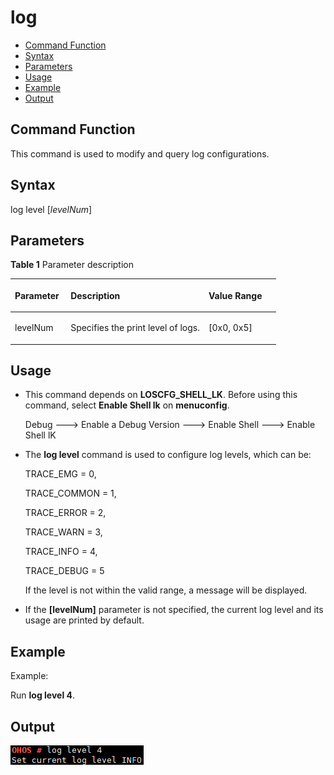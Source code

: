 # log<a name="EN-US_TOPIC_0000001133846474"></a>

-   [Command Function](#section128219131856)
-   [Syntax](#section3894181710519)
-   [Parameters](#section7693122310515)
-   [Usage](#section1982111281512)
-   [Example](#section176301333259)
-   [Output](#section14354765415)

## Command Function<a name="section128219131856"></a>

This command is used to modify and query log configurations.

## Syntax<a name="section3894181710519"></a>

log level \[_levelNum_\]

## Parameters<a name="section7693122310515"></a>

**Table  1**  Parameter description

<a name="table237mcpsimp"></a>
<table><thead align="left"><tr id="row243mcpsimp"><th class="cellrowborder" valign="top" width="21%" id="mcps1.2.4.1.1"><p id="p245mcpsimp"><a name="p245mcpsimp"></a><a name="p245mcpsimp"></a><strong id="b3369319192013"><a name="b3369319192013"></a><a name="b3369319192013"></a>Parameter</strong></p>
</th>
<th class="cellrowborder" valign="top" width="52%" id="mcps1.2.4.1.2"><p id="p247mcpsimp"><a name="p247mcpsimp"></a><a name="p247mcpsimp"></a><strong id="b12646112413211"><a name="b12646112413211"></a><a name="b12646112413211"></a>Description</strong></p>
</th>
<th class="cellrowborder" valign="top" width="27%" id="mcps1.2.4.1.3"><p id="p249mcpsimp"><a name="p249mcpsimp"></a><a name="p249mcpsimp"></a><strong id="b13881153318285"><a name="b13881153318285"></a><a name="b13881153318285"></a>Value Range</strong></p>
</th>
</tr>
</thead>
<tbody><tr id="row250mcpsimp"><td class="cellrowborder" valign="top" width="21%" headers="mcps1.2.4.1.1 "><p id="p252mcpsimp"><a name="p252mcpsimp"></a><a name="p252mcpsimp"></a>levelNum</p>
</td>
<td class="cellrowborder" valign="top" width="52%" headers="mcps1.2.4.1.2 "><p id="p254mcpsimp"><a name="p254mcpsimp"></a><a name="p254mcpsimp"></a>Specifies the print level of logs.</p>
</td>
<td class="cellrowborder" valign="top" width="27%" headers="mcps1.2.4.1.3 "><p id="p256mcpsimp"><a name="p256mcpsimp"></a><a name="p256mcpsimp"></a>[0x0, 0x5]</p>
</td>
</tr>
</tbody>
</table>

## Usage<a name="section1982111281512"></a>

-   This command depends on  **LOSCFG\_SHELL\_LK**. Before using this command, select  **Enable Shell lk**  on  **menuconfig**.

    Debug ---\> Enable a Debug Version ---\> Enable Shell ---\> Enable Shell lK

-   The  **log level**  command is used to configure log levels, which can be:

    TRACE\_EMG = 0,

    TRACE\_COMMON = 1,

    TRACE\_ERROR = 2,

    TRACE\_WARN = 3,

    TRACE\_INFO = 4,

    TRACE\_DEBUG = 5

    If the level is not within the valid range, a message will be displayed.

-   If the  **\[levelNum\]**  parameter is not specified, the current log level and its usage are printed by default.

## Example<a name="section176301333259"></a>

Example:

Run  **log level 4**.

## Output<a name="section14354765415"></a>

![](figure/en-us_image_0000001179847649.png)


